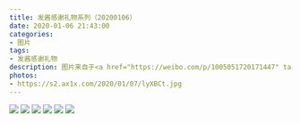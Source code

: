 ```yaml
---
title: 发酱感谢礼物系列（20200106）
date: 2020-01-06 21:43:00
categories:
- 图片
tags:
- 发酱感谢礼物
description: 图片来自于<a href="https://weibo.com/p/1005051720171447" target="_blank">quanmmmmm</a><br/> “又收到了豆子的四盒🍓， 说起来这个电影《love actually》我们还一起看过呢～～🍓好漂亮好甜，谢谢豆子～～哈哈”
photos: 
- https://s2.ax1x.com/2020/01/07/lyXBCt.jpg
---
```


![](https://s2.ax1x.com/2020/01/07/lyXD8P.jpg)
![](https://s2.ax1x.com/2020/01/07/lyXw4I.jpg)
![](https://s2.ax1x.com/2020/01/07/lyXrgf.jpg)
![](https://s2.ax1x.com/2020/01/07/lyXdUA.jpg)
![](https://s2.ax1x.com/2020/01/07/lyXsv8.jpg)
![](https://s2.ax1x.com/2020/01/07/lyX6KS.jpg)